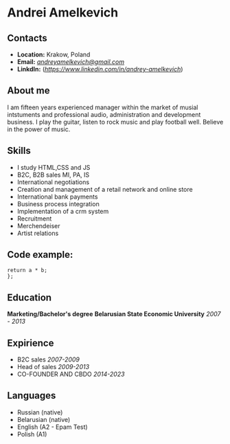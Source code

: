 # Andrei Amelkevich

## Contacts

- **Location:** Krakow, Poland
- **Email:** *andreyamelkevich@gmail.com*
- **LinkdIn:** (*https://www.linkedin.com/in/andrey-amelkevich*)

## About me

I am fifteen years experienced manager within the market of musial intstuments and professional audio, administration and development business. I play the guitar, listen to rock music and play football well. Believe in the power of music.

## Skills

- I study HTML,CSS and JS
- B2C, B2B sales MI, PA, IS
- International negotiations
- Creation and management of a retail network and online store
- International bank payments
- Business process integration
- Implementation of a crm system
- Recruitment
- Merchendeiser
- Artist relations

## Code example:

```function multiply(a, b){
return a * b;
};
```

## Education

**Marketing/Bachelor's degree**
**Belarusian State Economic University**
_2007 - 2013_

## Expirience

- B2C sales _2007-2009_
- Head of sales _2009-2013_
- CO-FOUNDER AND CBDO _2014-2023_

## Languages

- Russian (native)
- Belarusian (native)
- English (A2 - Epam Test)
- Polish (A1)
